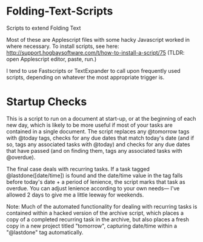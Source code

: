# Folding-Text-Scripts
Scripts to extend Folding Text 

Most of these are Applescript files with some hacky Javascript worked in where necessary. 
To install scripts, see here: http://support.hogbaysoftware.com/t/how-to-install-a-script/75
(TLDR: open Applescript editor, paste, run.) 

I tend to use Fastscripts or TextExpander to call upon frequently used scripts, depending on whatever the most appropriate trigger is. 

# Startup Checks

This is a script to run on a document at start-up, or at the beginning of each new day, which is likely to be more useful if most of your tasks are contained in a single document. The script replaces any @tomorrow tags with @today tags, checks for any due dates that match today's date (and if so, tags any associated tasks with @today) and checks for any due dates that have passed (and on finding them, tags any associated tasks with @overdue). 

The final case deals with recurring tasks. If a task tagged @lastdone([date/time]) is found and the date/time value in the tag falls before today's date + a period of lenience, the script marks that task as overdue. You can adjust lenience according to your own needs— I've allowed 2 days to give me a little leeway for weekends. 

Note: Much of the automated functionality for dealing with recurring tasks is contained within a hacked version of the archive script, which places a copy of a completed recurring task in the archive, but also places a fresh copy in a new project titled "tomorrow", capturing date/time within a "@lastdone" tag automatically. 
